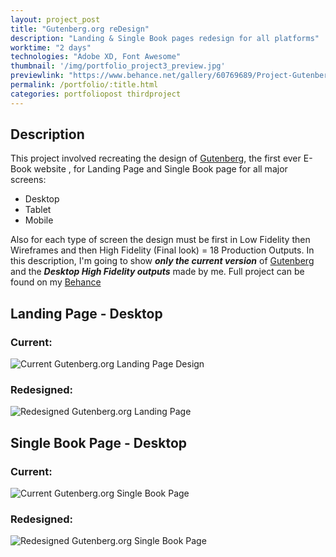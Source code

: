 ```yaml
---
layout: project_post
title: "Gutenberg.org reDesign"
description: "Landing & Single Book pages redesign for all platforms"
worktime: "2 days"
technologies: "Adobe XD, Font Awesome"
thumbnail: '/img/portfolio_project3_preview.jpg'
previewlink: "https://www.behance.net/gallery/60769689/Project-Gutenberg-ReDesign"
permalink: /portfolio/:title.html
categories: portfoliopost thirdproject
---
```


## Description

This project involved recreating the design of [Gutenberg](http://gutenber.org), the first ever E-Book website , for Landing Page and Single Book page for all major screens:
* Desktop
* Tablet
* Mobile

Also for each type of screen the design must be first in Low Fidelity then Wireframes and then High Fidelity (Final look) = 18 Production Outputs. In this description, I'm going to show ***only the current version*** of [Gutenberg](http://gutenber.org) and the ***Desktop High Fidelity outputs*** made by me. Full project can be found on my [Behance](https://www.behance.net/gallery/60769689/Project-Gutenberg-ReDesign)

## Landing Page - Desktop

### Current:
![Current Gutenberg.org Landing Page Design](../img/proj_previews/proj3/1.jpg)

### Redesigned:
![Redesigned Gutenberg.org Landing Page](../img/proj_previews/proj3/2.jpg)

## Single Book Page - Desktop

### Current:
![Current Gutenberg.org Single Book Page](../img/proj_previews/proj3/3.jpg)

### Redesigned:
![Redesigned Gutenberg.org Single Book Page](../img/proj_previews/proj3/4.jpg)